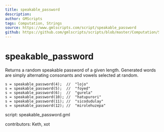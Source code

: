 ```yaml
---
title: speakable_password
description: 
author: GMScripts
tags: Computation, Strings
source: https://www.gmlscripts.com/script/speakable_password
github: https://github.com/gmlscripts/scripts/blob/master/Computation/Strings/speakable_password.gml
---
```


speakable_password
==================

Returns a random speakable password of a given length.
Generated words are simply alternating consonants and
vowels selected at random.

    s = speakable_password(4);  //  "lojo"
    s = speakable_password(5);  //  "foyed"
    s = speakable_password(6);  //  "gurela"
    s = speakable_password(10); //  "hatupurori"
    s = speakable_password(11); //  "sicodudulay"
    s = speakable_password(12); //  "mirolehuzepa"

script: speakable_password.gml

contributors: Keth, xot

